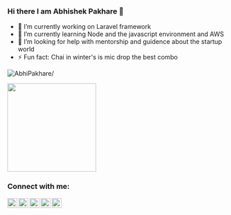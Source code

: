 <h3> Hi there I am Abhishek Pakhare  👋 </h3>

- 🔭 I’m currently working on Laravel framework
- 🌱 I’m currently learning Node and the javascript environment and AWS
- 🤔 I’m looking for help with mentorship and guidence about the startup world
- ⚡ Fun fact: Chai in winter's is mic drop the best combo

<p align="left"> <img src=https://komarev.com/ghpvc/?username=AbhiPakhare alt=AbhiPakhare/> </p>

<img height="200em" src="https://github-readme-stats.vercel.app/api?username=AbhiPakhare&show_icons=true&hide_border=true&&count_private=true&include_all_commits=true" />

### Connect with me:

[<img align="left" alt="Abhishek Pakhare | LinkedIn" width="22px" src="https://cdn.jsdelivr.net/npm/simple-icons@v3/icons/linkedin.svg" />][linkedin]
[<img align="left" alt="Abhishek Pakhare | Instagram" width="22px" src="https://cdn.jsdelivr.net/npm/simple-icons@v3/icons/instagram.svg" />][instagram]
[<img align="left" alt="Abhishek Pakhare | Stack Overflow" width="22px" src="https://cdn.jsdelivr.net/npm/simple-icons@v3/icons/stackoverflow.svg" />][stackoverflow]
[<img align="left" alt="Abhishek Pakhare | Github" width="22px" src="https://cdn.jsdelivr.net/npm/simple-icons@v3/icons/github.svg" />][github]
[<img align="left" alt="Abhishek Pakhare | Dev.to" width="22px" src="https://cdn.jsdelivr.net/npm/simple-icons@v3/icons/dev-dot-to.svg" />][devto]

<br />
<br />

[linkedin]: https://www.linkedin.com/in/abhishek-pakhare
[instagram]: https://instagram.com/abhi_pakhare__
[stackoverflow]: https://stackoverflow.com/users/11623848/abhishek-pakhare
[github]: https://github.com/AbhiPakhare
[devto]: https://dev.to/abhishekpakhare97

